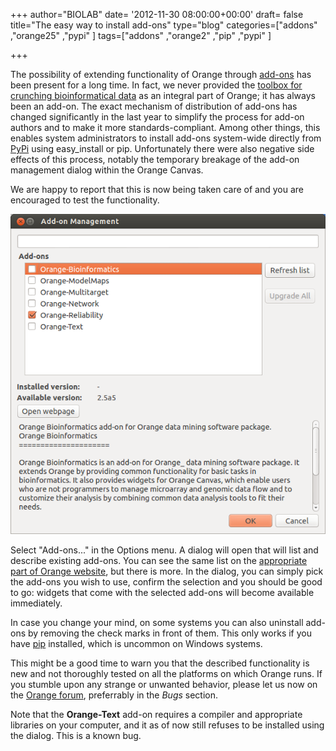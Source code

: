 +++
author="BIOLAB"
date= '2012-11-30 08:00:00+00:00'
draft= false
title="The easy way to install add-ons"
type="blog"
categories=["addons" ,"orange25" ,"pypi" ]
tags=["addons" ,"orange2" ,"pip" ,"pypi" ]

+++

The possibility of extending functionality of Orange through [add-ons](http://orange.biolab.si/addons/) has been present for a long time. In fact, we never provided the [toolbox for crunching bioinformatical data](http://orange-bioinformatics.readthedocs.org/en/latest/) as an integral part of Orange; it has always been an add-on. The exact mechanism of distribution of add-ons has changed significantly in the last year to simplify the process for add-on authors and to make it more standards-compliant. Among other things, this enables system administrators to install add-ons system-wide directly from [PyPi](http://pypi.python.org/pypi?%3Aaction=search&term=orange&submit=search) using easy_install or pip. Unfortunately there were also negative side effects of this process, notably the temporary breakage of the add-on management dialog within the Orange Canvas.

We are happy to report that this is now being taken care of and you are encouraged to test the functionality.

![](/images/2012/11/23/orange-addons-dialog.png__1000x1000_q95.png)


Select "Add-ons..." in the Options menu. A dialog will open that will list and describe existing add-ons. You can see the same list on the [appropriate part of Orange website](http://orange.biolab.si/addons/), but there is more. In the dialog, you can simply pick the add-ons you wish to use, confirm the selection and you should be good to go: widgets that come with the selected add-ons will become available immediately.

In case you change your mind, on some systems you can also uninstall add-ons by removing the check marks in front of them. This only works if you have [pip](http://pypi.python.org/pypi/pip) installed, which is uncommon on Windows systems.

This might be a good time to warn you that the described functionality is new and not thoroughly tested on all the platforms on which Orange runs. If you stumble upon any strange or unwanted behavior, please let us now on the [Orange forum](http://orange.biolab.si/forum/), preferrably in the _Bugs_ section.

Note that the **Orange-Text** add-on requires a compiler and appropriate libraries on your computer, and it as of now still refuses to be installed using the dialog. This is a known bug.
